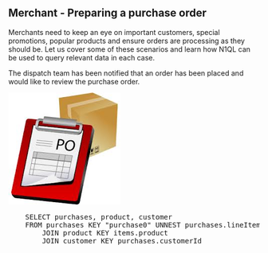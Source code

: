 ## Merchant - Preparing a purchase order 

Merchants need to keep an eye on important customers, special promotions, popular products and ensure orders are processing as they should be. Let us cover some of these scenarios and learn how N1QL can be used to query relevant data in each case. 

The dispatch team has been notified that an order has been placed and would like to review the purchase order.

![ScreenShot](./images/purchaseorder.png)

<pre id="example">
	SELECT purchases, product, customer 
	FROM purchases KEY "purchase0" UNNEST purchases.lineItems AS items 
        JOIN product KEY items.product
        JOIN customer KEY purchases.customerId
</pre>
